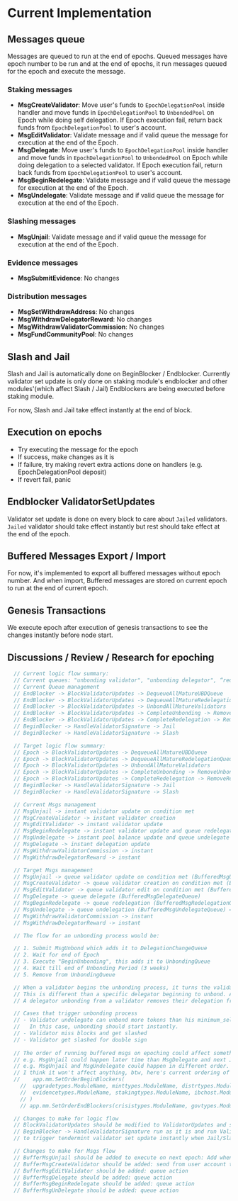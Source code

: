 <!--
order: 2
-->

# Current Implementation

## Messages queue

Messages are queued to run at the end of epochs.
Queued messages have epoch number to be run and at the end of epochs, it run messages queued for the epoch and execute the message.

### Staking messages
- **MsgCreateValidator**: Move user's funds to `EpochDelegationPool` inside handler and move funds in `EpochDelegationPool` to `UnbondedPool` on Epoch while doing self delegation. If Epoch execution fail, return back funds from `EpochDelegationPool` to user's account.
- **MsgEditValidator**: Validate message and if valid queue the message for execution at the end of the Epoch.
- **MsgDelegate**: Move user's funds to `EpochDelegationPool` inside handler and move funds in `EpochDelegationPool` to `UnbondedPool` on Epoch while doing delegation to a selected validator. If Epoch execution fail, return back funds from `EpochDelegationPool` to user's account.
- **MsgBeginRedelegate**: Validate message and if valid queue the message for execution at the end of the Epoch.
- **MsgUndelegate**: Validate message and if valid queue the message for execution at the end of the Epoch.

### Slashing messages
- **MsgUnjail**: Validate message and if valid queue the message for execution at the end of the Epoch.

### Evidence messages
- **MsgSubmitEvidence**: No changes

### Distribution messages
- **MsgSetWithdrawAddress**: No changes
- **MsgWithdrawDelegatorReward**: No changes
- **MsgWithdrawValidatorCommission**: No changes
- **MsgFundCommunityPool**: No changes

## Slash and Jail

Slash and Jail is automatically done on BeginBlocker / Endblocker.
Currently validator set update is only done on staking module's endblocker and other modules'(which affect Slash / Jail) Endblockers are being executed before staking module.

For now, Slash and Jail take effect instantly at the end of block.
## Execution on epochs
- Try executing the message for the epoch
- If success, make changes as it is
- If failure, try making revert extra actions done on handlers (e.g. EpochDelegationPool deposit)
- If revert fail, panic

## Endblocker ValidatorSetUpdates

Validator set update is done on every block to care about `Jailed` validators.
`Jailed` validator should take effect instantly but rest should take effect at the end of the epoch.

## Buffered Messages Export / Import

For now, it's implemented to export all buffered messages without epoch number. And when import, Buffered messages are stored on current epoch to run at the end of current epoch.

## Genesis Transactions

We execute epoch after execution of genesis transactions to see the changes instantly before node start.

## Discussions / Review / Research for epoching

```go
  // Current logic flow summary:
  // Current queues: "unbonding validator", "unbonding delegator", “redelegation"
  // Current Queue management
  // EndBlocker -> BlockValidatorUpdates -> DequeueAllMatureUBDQueue
  // EndBlocker -> BlockValidatorUpdates -> DequeueAllMatureRedelegationQueue
  // EndBlocker -> BlockValidatorUpdates -> UnbondAllMatureValidators 
  // EndBlocker -> BlockValidatorUpdates -> CompleteUnbonding -> RemoveUnbondingDelegation
  // EndBlocker -> BlockValidatorUpdates -> CompleteRedelegation -> RemoveRedelegation
  // BeginBlocker -> HandleValidatorSignature -> Jail
  // BeginBlocker -> HandleValidatorSignature -> Slash

  // Target logic flow summary:
  // Epoch -> BlockValidatorUpdates -> DequeueAllMatureUBDQueue
  // Epoch -> BlockValidatorUpdates -> DequeueAllMatureRedelegationQueue
  // Epoch -> BlockValidatorUpdates -> UnbondAllMatureValidators 
  // Epoch -> BlockValidatorUpdates -> CompleteUnbonding -> RemoveUnbondingDelegation
  // Epoch -> BlockValidatorUpdates -> CompleteRedelegation -> RemoveRedelegation
  // BeginBlocker -> HandleValidatorSignature -> Jail
  // BeginBlocker -> HandleValidatorSignature -> Slash

  // Current Msgs management
  // MsgUnjail -> instant validator update on condition met
  // MsgCreateValidator -> instant validator creation
  // MsgEditValidator -> instant validator update
  // MsgBeginRedelegate -> instant validator update and queue redelegation
  // MsgUndelegate -> instant pool balance update and queue undelegate
  // MsgDelegate -> instant delegation update
  // MsgWithdrawValidatorCommission -> instant
  // MsgWithdrawDelegatorReward -> instant

  // Target Msgs management
  // MsgUnjail -> queue validator update on condition met (BufferedMsgUnjailQueue)
  // MsgCreateValidator -> queue validator creation on condition met (BufferedMsgCreateValidatorQueue)
  // MsgEditValidator -> queue validator edit on condition met (BufferedMsgEditValidatorQueue)
  // MsgDelegate -> queue delegate (BufferedMsgDelegateQueue)
  // MsgBeginRedelegate -> queue redelegation (BufferedMsgRedelegationQueue) => move tokens between validators on epoch => After 3 weeks time, it should automatically remove redelegation entry for completion even though it's nott the end of epoch
  // MsgUndelegate -> queue undelegation (BufferedMsgUndelegateQueue) => move tokens to NotBondedPool and start unbonding period on epoch => After 3 weeks time, it should automatically unbond even though it’s not the end of epoch
  // MsgWithdrawValidatorCommission -> instant
  // MsgWithdrawDelegatorReward -> instant

  // The flow for an unbonding process would be:

  // 1. Submit MsgUnbond which adds it to DelegationChangeQueue
  // 2. Wait for end of Epoch
  // 3. Execute "BeginUnbonding", this adds it to UnbondingQueue
  // 4. Wait till end of Unbonding Period (3 weeks)
  // 5. Remove from UnbondingQueue

  // When a validator begins the unbonding process, it turns the validator into unbonding state instantly.
  // This is different than a specific delegator beginning to unbond. A validator beginning to unbond means that it's not in the set any more.
  // A delegator unbonding from a validator removes their delegation from the validator.

  // Cases that trigger unbonding process
  // - Validator undelegate can unbond more tokens than his minimum_self_delegation and it will automatically turn the validator into unbonding
  //   In this case, unbonding should start instantly.
  // - Validator miss blocks and get slashed
  // - Validator get slashed for double sign
  
  // The order of running buffered msgs on epoching could affect something?
  // e.g. MsgUnjail could happen later time than MsgDelegate and next Jail/Slash event.
  // e.g. MsgUnjail and MsgUndelegate could happen in different order. MsgUndelegate after MsgUnjail.
  // I think it won't affect anything, btw, here's current ordering of implementation in simapp.
  // 	app.mm.SetOrderBeginBlockers(
	// 	upgradetypes.ModuleName, minttypes.ModuleName, distrtypes.ModuleName, slashingtypes.ModuleName,
	// 	evidencetypes.ModuleName, stakingtypes.ModuleName, ibchost.ModuleName,
	// )
	// app.mm.SetOrderEndBlockers(crisistypes.ModuleName, govtypes.ModuleName, stakingtypes.ModuleName)

  // Changes to make for logic flow
  // BlockValidatorUpdates should be modified to ValidatorUpdates and should be called on Epoch
  // BeginBlocker -> HandleValidatorSignature run as it is and run ValidatorUpdates when it's updated on EndBlocker
  // to trigger tendermint validator set update instantly when Jail/Slash case.

  // Changes to make for Msgs flow
  // BufferMsgUnjail should be added to execute on next epoch: Add when condition met
  // BufferMsgCreateValidator should be added: send from user account to NotBondedPool and queue action
  // BufferMsgEditValidator should be added: queue action
  // BufferMsgDelegate should be added: queue action
  // BufferMsgBeginRedelegate should be added: queue action
  // BufferMsgUnDelegate should be added: queue action
```